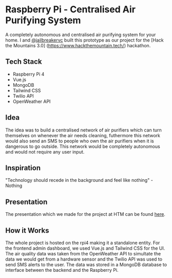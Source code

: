 # Raspberry Pi - Centralised Air Purifying System
A completely autonomous and centralised air purifying system for your home. I and [@jailbreakervc](https://github.com/jailbreakerVC) built this prototype as our project for the [Hack the Mountains 3.0] (https://www.hackthemountain.tech/) hackathon.

## Tech Stack
- Raspberry Pi 4
- Vue.js
- MongoDB
- Tailwind CSS
- Twilio API
- OpenWeather API

## Idea
The idea was to build a centralised network of air purifiers which can turn themselves on whenever the air needs cleaning, futhermore this network would also send an SMS to people who own the air purifiers when it is dangerous to go outside. This network would be completely autonomous and would not require any user input. 
## Inspiration
"Technology should recede in the background and feel like nothing" - Nothing
## Presentation
The presentation which we made for the project at HTM can be found [here](https://bit.ly/3xIzzFI). 

## How it Works
The whole project is hosted on the rpi4 making it a standalone entity. For the frontend admin dashboard, we used Vue.js and Tailwind CSS for the UI. The air quality data was taken from the OpenWeather API to simultate the data we would get from a hardware sensor and the Twilio API was used to send SMS alerts to the user. The data was stored in a MongoDB database to interface between the backend and the Raspberry Pi.

